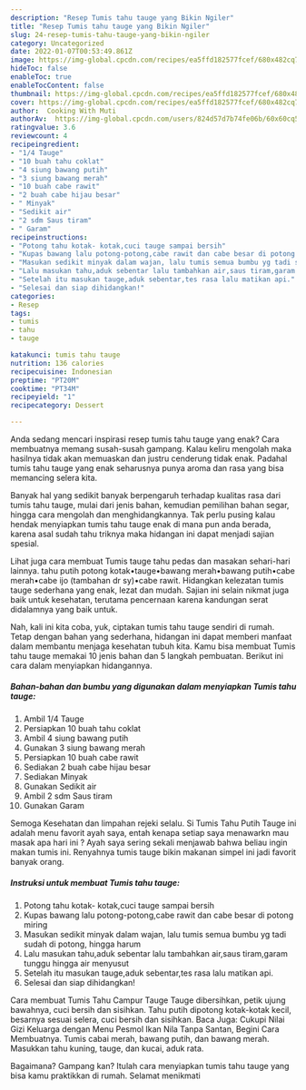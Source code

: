 ```yaml
---
description: "Resep Tumis tahu tauge yang Bikin Ngiler"
title: "Resep Tumis tahu tauge yang Bikin Ngiler"
slug: 24-resep-tumis-tahu-tauge-yang-bikin-ngiler
category: Uncategorized
date: 2022-01-07T00:53:49.861Z
image: https://img-global.cpcdn.com/recipes/ea5ffd182577fcef/680x482cq70/tumis-tahu-tauge-foto-resep-utama.jpg
hideToc: false
enableToc: true
enableTocContent: false
thumbnail: https://img-global.cpcdn.com/recipes/ea5ffd182577fcef/680x482cq70/tumis-tahu-tauge-foto-resep-utama.jpg
cover: https://img-global.cpcdn.com/recipes/ea5ffd182577fcef/680x482cq70/tumis-tahu-tauge-foto-resep-utama.jpg
author:  Cooking With Muti
authorAv:  https://img-global.cpcdn.com/users/824d57d7b74fe06b/60x60cq50/avatar.jpg
ratingvalue: 3.6
reviewcount: 4
recipeingredient:
- "1/4 Tauge"
- "10 buah tahu coklat"
- "4 siung bawang putih"
- "3 siung bawang merah"
- "10 buah cabe rawit"
- "2 buah cabe hijau besar"
- " Minyak"
- "Sedikit air"
- "2 sdm Saus tiram"
- " Garam"
recipeinstructions:
- "Potong tahu kotak- kotak,cuci tauge sampai bersih"
- "Kupas bawang lalu potong-potong,cabe rawit dan cabe besar di potong miring"
- "Masukan sedikit minyak dalam wajan, lalu tumis semua bumbu yg tadi sudah di potong, hingga harum"
- "Lalu masukan tahu,aduk sebentar lalu tambahkan air,saus tiram,garam tunggu hingga air menyusut"
- "Setelah itu masukan tauge,aduk sebentar,tes rasa lalu matikan api."
- "Selesai dan siap dihidangkan!"
categories:
- Resep
tags:
- tumis
- tahu
- tauge

katakunci: tumis tahu tauge 
nutrition: 136 calories
recipecuisine: Indonesian
preptime: "PT20M"
cooktime: "PT34M"
recipeyield: "1"
recipecategory: Dessert

---
```



Anda sedang mencari inspirasi resep tumis tahu tauge yang enak? Cara membuatnya memang susah-susah gampang. Kalau keliru mengolah maka hasilnya tidak akan memuaskan dan justru cenderung tidak enak. Padahal tumis tahu tauge yang enak seharusnya punya aroma dan rasa yang bisa memancing selera kita.


Banyak hal yang sedikit banyak berpengaruh terhadap kualitas rasa dari tumis tahu tauge, mulai dari jenis bahan, kemudian pemilihan bahan segar, hingga cara mengolah dan menghidangkannya. Tak perlu pusing kalau hendak menyiapkan tumis tahu tauge enak di mana pun anda berada, karena asal sudah tahu triknya maka hidangan ini dapat menjadi sajian spesial.

Lihat juga cara membuat Tumis tauge tahu pedas dan masakan sehari-hari lainnya. tahu putih potong kotak•tauge•bawang merah•bawang putih•cabe merah•cabe ijo (tambahan dr sy)•cabe rawit. Hidangkan kelezatan tumis tauge sederhana yang enak, lezat dan mudah. Sajian ini selain nikmat juga baik untuk kesehatan, terutama pencernaan karena kandungan serat didalamnya yang baik untuk.


Nah, kali ini kita coba, yuk, ciptakan tumis tahu tauge sendiri di rumah. Tetap dengan bahan yang sederhana, hidangan ini dapat memberi manfaat dalam membantu menjaga kesehatan tubuh kita. Kamu bisa membuat Tumis tahu tauge memakai 10 jenis bahan dan 5 langkah pembuatan. Berikut ini cara dalam menyiapkan hidangannya.

<!--inarticleads1-->

##### Bahan-bahan dan bumbu yang digunakan dalam menyiapkan Tumis tahu tauge:

1. Ambil 1/4 Tauge
1. Persiapkan 10 buah tahu coklat
1. Ambil 4 siung bawang putih
1. Gunakan 3 siung bawang merah
1. Persiapkan 10 buah cabe rawit
1. Sediakan 2 buah cabe hijau besar
1. Sediakan  Minyak
1. Gunakan Sedikit air
1. Ambil 2 sdm Saus tiram
1. Gunakan  Garam


Semoga Kesehatan dan limpahan rejeki selalu. Si Tumis Tahu Putih Tauge ini adalah menu favorit ayah saya, entah kenapa setiap saya menawarkn mau masak apa hari ini ? Ayah saya sering sekali menjawab bahwa beliau ingin makan tumis ini. Renyahnya tumis tauge bikin makanan simpel ini jadi favorit banyak orang. 

<!--inarticleads2-->

##### Instruksi untuk membuat Tumis tahu tauge:

1. Potong tahu kotak- kotak,cuci tauge sampai bersih
1. Kupas bawang lalu potong-potong,cabe rawit dan cabe besar di potong miring
1. Masukan sedikit minyak dalam wajan, lalu tumis semua bumbu yg tadi sudah di potong, hingga harum
1. Lalu masukan tahu,aduk sebentar lalu tambahkan air,saus tiram,garam tunggu hingga air menyusut
1. Setelah itu masukan tauge,aduk sebentar,tes rasa lalu matikan api.
1. Selesai dan siap dihidangkan!

Cara membuat Tumis Tahu Campur Tauge Tauge dibersihkan, petik ujung bawahnya, cuci bersih dan sisihkan. Tahu putih dipotong kotak-kotak kecil, besarnya sesuai selera, cuci bersih dan sisihkan. Baca Juga: Cukupi Nilai Gizi Keluarga dengan Menu Pesmol Ikan Nila Tanpa Santan, Begini Cara Membuatnya. Tumis cabai merah, bawang putih, dan bawang merah. Masukkan tahu kuning, tauge, dan kucai, aduk rata. 

Bagaimana? Gampang kan? Itulah cara menyiapkan tumis tahu tauge yang bisa kamu praktikkan di rumah. Selamat menikmati
